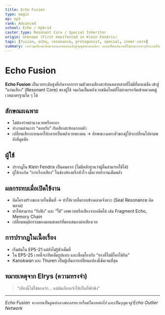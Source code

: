 ```yaml
---
title: Echo Fusion
type: magic
ep: ep5
rank: Advanced
school: Echo / Hybrid
caster_type: Resonant Core / Special Inheritor
origin: Unknown (First manifested in Klein Fendrix)
tags: [fusion, echo, resonance, protagonist, special, inner-core]
summary: เวทรวมเสียงสะท้อนจากหลายแหล่งเข้าสู่จุดศูนย์กลางเดียว กลายเป็นพลังเวทที่ไม่สามารถระบุประเภทได้ตามระบบผนึกเดิม
---
```


# Echo Fusion

**Echo Fusion** เป็นเวทระดับสูงที่เกิดจากการรวมตัวของเสียงสะท้อนหลายสายที่ไม่มีที่มาแน่ชัด เข้าสู่ “แก่นเสียง” (Resonant Core) ของผู้ใช้ จนเกิดเป็นพลังเวทชนิดใหม่ที่ไม่สามารถจัดเข้าหมวดหมู่เวทมาตรฐานใด ๆ ได้

## ลักษณะเฉพาะ
- ไม่ต้องร่ายผ่านวงเวทหรือคาถา
- ทำงานผ่านการ “ตอบรับ” กับเสียงสะท้อนรอบตัว
- เปลี่ยนเสียงภายนอกให้กลายเป็นพลังเวทของตน → ลักษณะเฉพาะตัวของผู้ใช้จะเปลี่ยนไปตามพลังที่ดูดซับ

## ผู้ใช้
- ปรากฏใน Klein Fendrix เป็นคนแรก (ไม่มีหลักฐานว่าผู้อื่นสามารถใช้ได้)
- ผู้ใช้จะเกิด “การเรืองเสียง” ในช่องท้องหรือหัวใจ เมื่อเวททำงานเต็มพลัง

## ผลกระทบเมื่อเปิดใช้งาน
- บิดโครงสร้างของเวทในพื้นที่ → ทำให้เวทอื่นรอบข้างคลาดจังหวะ (Seal Resonance ผิดพลาด)
- ทำให้สามารถ “รับฟัง” และ “ใช้” เศษเวทหรือเสียงจากอดีตได้ เช่น Fragment Echo, Memory Chain
- เปลี่ยนพฤติกรรมของมอนสเตอร์ที่ตอบสนองต่อเสียงเวท

## การปรากฏในเนื้อเรื่อง
- เริ่มต้นใน EP5-21 แต่ยังไม่รู้ตัวเต็มที่
- ใน EP5-25 เวทนี้จะเปิดเต็มรูปแบบ และเชื่อมโยงกับ “ทางที่ไม่มีใครได้ยิน”
- Kanokwan และ Thuren เป็นผู้เห็นการเปลี่ยนแปลงนี้ชัดเจนที่สุด

## หมายเหตุจาก Elrys (ความทรงจำ)
> “เสียงนี้ไม่ใช่ของเจ้า… แต่มันเลือกเจ้าให้เป็นที่พักพิง”

---

*Echo Fusion จะกลายเป็นศูนย์กลางของสายเวทใหม่ในบทต่อไป และเป็นกุญแจสู่ Echo Outlier Network*
